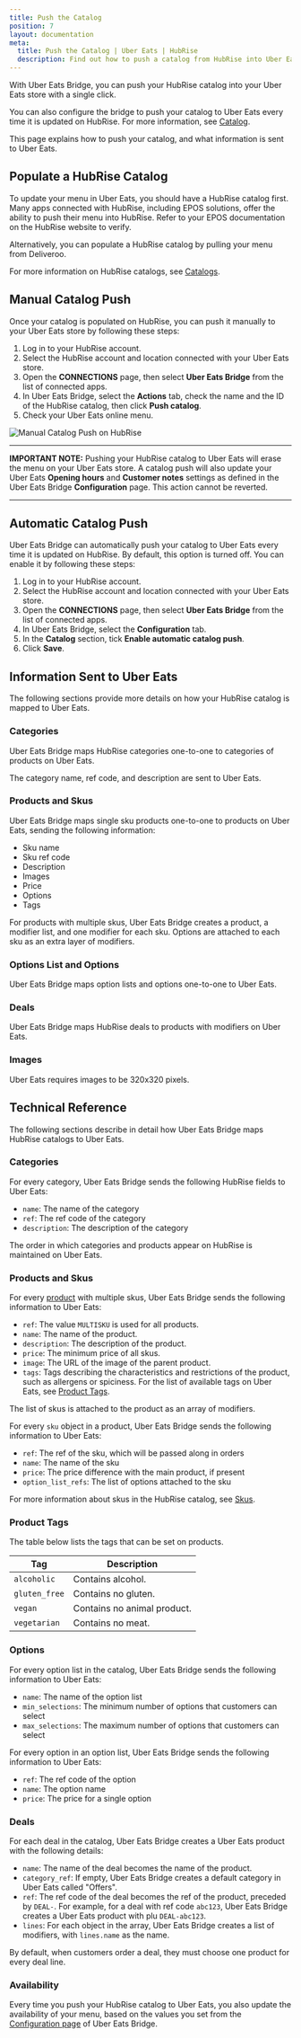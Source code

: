 ```yaml
---
title: Push the Catalog
position: 7
layout: documentation
meta:
  title: Push the Catalog | Uber Eats | HubRise
  description: Find out how to push a catalog from HubRise into Uber Eats, how items and options are encoded, and which features are supported.
---
```


With Uber Eats Bridge, you can push your HubRise catalog into your Uber Eats store with a single click.

You can also configure the bridge to push your catalog to Uber Eats every time it is updated on HubRise. For more information, see [Catalog](/apps/uber-eats/configuration#catalog).

This page explains how to push your catalog, and what information is sent to Uber Eats.

## Populate a HubRise Catalog

To update your menu in Uber Eats, you should have a HubRise catalog first. Many apps connected with HubRise, including EPOS solutions, offer the ability to push their menu into HubRise. Refer to your EPOS documentation on the HubRise website to verify.

Alternatively, you can populate a HubRise catalog by pulling your menu from Deliveroo.

For more information on HubRise catalogs, see [Catalogs](/docs/catalog/).

## Manual Catalog Push

Once your catalog is populated on HubRise, you can push it manually to your Uber Eats store by following these steps:

1. Log in to your HubRise account.
1. Select the HubRise account and location connected with your Uber Eats store.
1. Open the **CONNECTIONS** page, then select **Uber Eats Bridge** from the list of connected apps.
1. In Uber Eats Bridge, select the **Actions** tab, check the name and the ID of the HubRise catalog, then click **Push catalog**.
1. Check your Uber Eats online menu.

![Manual Catalog Push on HubRise](../images/025-en-2x-uber-eats-actions-page.png)

---

**IMPORTANT NOTE:** Pushing your HubRise catalog to Uber Eats will erase the menu on your Uber Eats store. A catalog push will also update your Uber Eats **Opening hours** and **Customer notes** settings as defined in the Uber Eats Bridge **Configuration** page. This action cannot be reverted.

---

## Automatic Catalog Push

Uber Eats Bridge can automatically push your catalog to Uber Eats every time it is updated on HubRise. By default, this option is turned off. You can enable it by following these steps:

1. Log in to your HubRise account.
1. Select the HubRise account and location connected with your Uber Eats store.
1. Open the **CONNECTIONS** page, then select **Uber Eats Bridge** from the list of connected apps.
1. In Uber Eats Bridge, select the **Configuration** tab.
1. In the **Catalog** section, tick **Enable automatic catalog push**.
1. Click **Save**.

## Information Sent to Uber Eats

The following sections provide more details on how your HubRise catalog is mapped to Uber Eats.

### Categories

Uber Eats Bridge maps HubRise categories one-to-one to categories of products on Uber Eats.

The category name, ref code, and description are sent to Uber Eats.

### Products and Skus

Uber Eats Bridge maps single sku products one-to-one to products on Uber Eats, sending the following information:

- Sku name
- Sku ref code
- Description
- Images
- Price
- Options
- Tags

For products with multiple skus, Uber Eats Bridge creates a product, a modifier list, and one modifier for each sku.
Options are attached to each sku as an extra layer of modifiers.

### Options List and Options

Uber Eats Bridge maps option lists and options one-to-one to Uber Eats.

### Deals

Uber Eats Bridge maps HubRise deals to products with modifiers on Uber Eats.

### Images

Uber Eats requires images to be 320x320 pixels.

## Technical Reference

The following sections describe in detail how Uber Eats Bridge maps HubRise catalogs to Uber Eats.

### Categories

For every category, Uber Eats Bridge sends the following HubRise fields to Uber Eats:

- `name`: The name of the category
- `ref`: The ref code of the category
- `description`: The description of the category

The order in which categories and products appear on HubRise is maintained on Uber Eats.

### Products and Skus

For every [product](/developers/api/catalog-management/#products) with multiple skus, Uber Eats Bridge sends the following information to Uber Eats:

- `ref`: The value `MULTISKU` is used for all products.
- `name`: The name of the product.
- `description`: The description of the product.
- `price`: The minimum price of all skus.
- `image`: The URL of the image of the parent product.
- `tags`: Tags describing the characteristics and restrictions of the product, such as allergens or spiciness. For the list of available tags on Uber Eats, see [Product Tags](#product-tags).

The list of skus is attached to the product as an array of modifiers.

For every `sku` object in a product, Uber Eats Bridge sends the following information to Uber Eats:

- `ref`: The ref of the sku, which will be passed along in orders
- `name`: The name of the sku
- `price`: The price difference with the main product, if present
- `option_list_refs`: The list of options attached to the sku

For more information about skus in the HubRise catalog, see [Skus](/developers/api/catalog-management/#skus).

### Product Tags

The table below lists the tags that can be set on products.

| Tag           | Description                 |
| ------------- | --------------------------- |
| `alcoholic`   | Contains alcohol.           |
| `gluten_free` | Contains no gluten.         |
| `vegan`       | Contains no animal product. |
| `vegetarian`  | Contains no meat.           |

### Options

For every option list in the catalog, Uber Eats Bridge sends the following information to Uber Eats:

- `name`: The name of the option list
- `min_selections`: The minimum number of options that customers can select
- `max_selections`: The maximum number of options that customers can select

For every option in an option list, Uber Eats Bridge sends the following information to Uber Eats:

- `ref`: The ref code of the option
- `name`: The option name
- `price`: The price for a single option

### Deals

For each deal in the catalog, Uber Eats Bridge creates a Uber Eats product with the following details:

- `name`: The name of the deal becomes the name of the product.
- `category_ref`: If empty, Uber Eats Bridge creates a default category in Uber Eats called "Offers".
- `ref`: The ref code of the deal becomes the ref of the product, preceded by `DEAL-`. For example, for a deal with ref code `abc123`, Uber Eats Bridge creates a Uber Eats product with plu `DEAL-abc123`.
- `lines`: For each object in the array, Uber Eats Bridge creates a list of modifiers, with `lines.name` as the name.

By default, when customers order a deal, they must choose one product for every deal line.

### Availability

Every time you push your HubRise catalog to Uber Eats, you also update the availability of your menu, based on the values you set from the [Configuration page](/apps/uber-eats/configuration/#menu) of Uber Eats Bridge.
